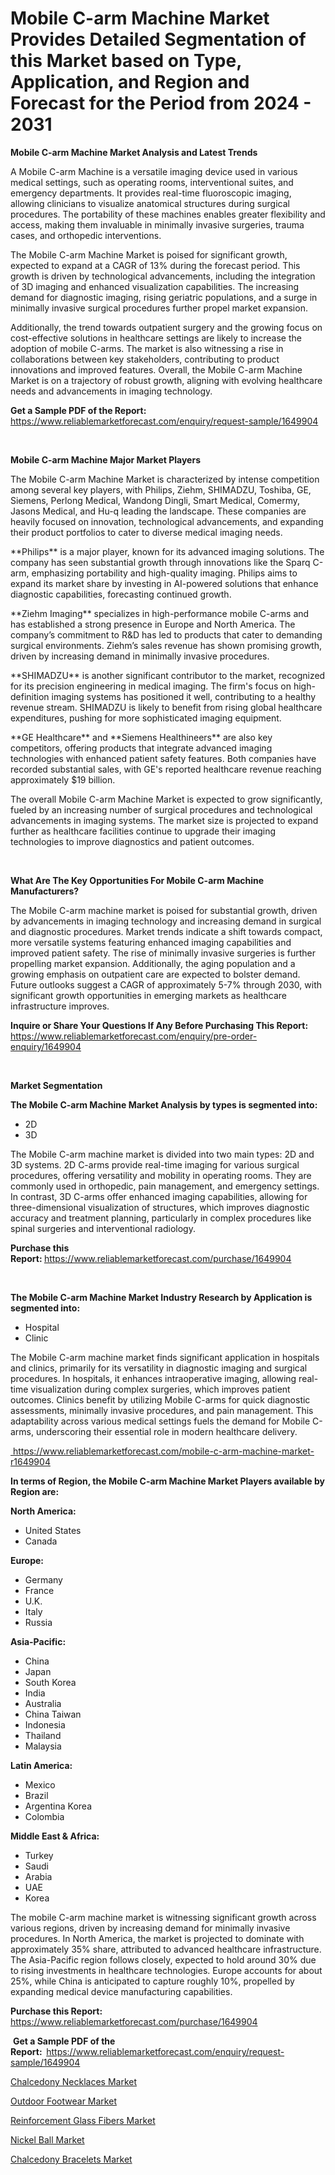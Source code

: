 <p><h1>Mobile C-arm Machine Market Provides Detailed Segmentation of this Market based on Type, Application, and Region and Forecast for the Period from 2024 - 2031</h1></p><p><strong>Mobile C-arm Machine Market Analysis and Latest Trends</strong></p>
<p><p>A Mobile C-arm Machine is a versatile imaging device used in various medical settings, such as operating rooms, interventional suites, and emergency departments. It provides real-time fluoroscopic imaging, allowing clinicians to visualize anatomical structures during surgical procedures. The portability of these machines enables greater flexibility and access, making them invaluable in minimally invasive surgeries, trauma cases, and orthopedic interventions.</p><p>The Mobile C-arm Machine Market is poised for significant growth, expected to expand at a CAGR of 13% during the forecast period. This growth is driven by technological advancements, including the integration of 3D imaging and enhanced visualization capabilities. The increasing demand for diagnostic imaging, rising geriatric populations, and a surge in minimally invasive surgical procedures further propel market expansion. </p><p>Additionally, the trend towards outpatient surgery and the growing focus on cost-effective solutions in healthcare settings are likely to increase the adoption of mobile C-arms. The market is also witnessing a rise in collaborations between key stakeholders, contributing to product innovations and improved features. Overall, the Mobile C-arm Machine Market is on a trajectory of robust growth, aligning with evolving healthcare needs and advancements in imaging technology.</p></p>
<p><strong>Get a Sample PDF of the Report:&nbsp;</strong> <a href="https://www.reliablemarketforecast.com/enquiry/request-sample/1649904?utm_campaign=1170&utm_medium=2&utm_source=Github&utm_content=ia&utm_term=25092024&utm_id=mobile-c-arm-machine">https://www.reliablemarketforecast.com/enquiry/request-sample/1649904</a></p>
<p>&nbsp;</p>
<p><strong>Mobile C-arm Machine Major Market Players</strong></p>
<p><p>The Mobile C-arm Machine Market is characterized by intense competition among several key players, with Philips, Ziehm, SHIMADZU, Toshiba, GE, Siemens, Perlong Medical, Wandong Dingli, Smart Medical, Comermy, Jasons Medical, and Hu-q leading the landscape. These companies are heavily focused on innovation, technological advancements, and expanding their product portfolios to cater to diverse medical imaging needs.</p><p>**Philips** is a major player, known for its advanced imaging solutions. The company has seen substantial growth through innovations like the Sparq C-arm, emphasizing portability and high-quality imaging. Philips aims to expand its market share by investing in AI-powered solutions that enhance diagnostic capabilities, forecasting continued growth.</p><p>**Ziehm Imaging** specializes in high-performance mobile C-arms and has established a strong presence in Europe and North America. The company’s commitment to R&D has led to products that cater to demanding surgical environments. Ziehm’s sales revenue has shown promising growth, driven by increasing demand in minimally invasive procedures.</p><p>**SHIMADZU** is another significant contributor to the market, recognized for its precision engineering in medical imaging. The firm's focus on high-definition imaging systems has positioned it well, contributing to a healthy revenue stream. SHIMADZU is likely to benefit from rising global healthcare expenditures, pushing for more sophisticated imaging equipment.</p><p>**GE Healthcare** and **Siemens Healthineers** are also key competitors, offering products that integrate advanced imaging technologies with enhanced patient safety features. Both companies have recorded substantial sales, with GE's reported healthcare revenue reaching approximately $19 billion.</p><p>The overall Mobile C-arm Machine Market is expected to grow significantly, fueled by an increasing number of surgical procedures and technological advancements in imaging systems. The market size is projected to expand further as healthcare facilities continue to upgrade their imaging technologies to improve diagnostics and patient outcomes.</p></p>
<p>&nbsp;</p>
<p><strong>What Are The Key Opportunities For Mobile C-arm Machine Manufacturers?</strong></p>
<p><p>The Mobile C-arm machine market is poised for substantial growth, driven by advancements in imaging technology and increasing demand in surgical and diagnostic procedures. Market trends indicate a shift towards compact, more versatile systems featuring enhanced imaging capabilities and improved patient safety. The rise of minimally invasive surgeries is further propelling market expansion. Additionally, the aging population and a growing emphasis on outpatient care are expected to bolster demand. Future outlooks suggest a CAGR of approximately 5-7% through 2030, with significant growth opportunities in emerging markets as healthcare infrastructure improves.</p></p>
<p><strong>Inquire or Share Your Questions If Any Before Purchasing This Report:</strong> <a href="https://www.reliablemarketforecast.com/enquiry/pre-order-enquiry/1649904?utm_campaign=1170&utm_medium=2&utm_source=Github&utm_content=ia&utm_term=25092024&utm_id=mobile-c-arm-machine">https://www.reliablemarketforecast.com/enquiry/pre-order-enquiry/1649904</a></p>
<p>&nbsp;</p>
<p><strong>Market Segmentation</strong></p>
<p><strong>The Mobile C-arm Machine Market Analysis by types is segmented into:</strong></p>
<p><ul><li>2D</li><li>3D</li></ul></p>
<p><p>The Mobile C-arm machine market is divided into two main types: 2D and 3D systems. 2D C-arms provide real-time imaging for various surgical procedures, offering versatility and mobility in operating rooms. They are commonly used in orthopedic, pain management, and emergency settings. In contrast, 3D C-arms offer enhanced imaging capabilities, allowing for three-dimensional visualization of structures, which improves diagnostic accuracy and treatment planning, particularly in complex procedures like spinal surgeries and interventional radiology.</p></p>
<p><strong>Purchase this Report:&nbsp;</strong><a href="https://www.reliablemarketforecast.com/purchase/1649904?utm_campaign=1170&utm_medium=2&utm_source=Github&utm_content=ia&utm_term=25092024&utm_id=mobile-c-arm-machine">https://www.reliablemarketforecast.com/purchase/1649904</a></p>
<p>&nbsp;</p>
<p><strong>The Mobile C-arm Machine Market Industry Research by Application is segmented into:</strong></p>
<p><ul><li>Hospital</li><li>Clinic</li></ul></p>
<p><p>The Mobile C-arm machine market finds significant application in hospitals and clinics, primarily for its versatility in diagnostic imaging and surgical procedures. In hospitals, it enhances intraoperative imaging, allowing real-time visualization during complex surgeries, which improves patient outcomes. Clinics benefit by utilizing Mobile C-arms for quick diagnostic assessments, minimally invasive procedures, and pain management. This adaptability across various medical settings fuels the demand for Mobile C-arms, underscoring their essential role in modern healthcare delivery.</p></p>
<p><a href="https://www.reliablemarketforecast.com/mobile-c-arm-machine-market-r1649904?utm_campaign=1170&utm_medium=2&utm_source=Github&utm_content=ia&utm_term=25092024&utm_id=mobile-c-arm-machine">&nbsp;https://www.reliablemarketforecast.com/mobile-c-arm-machine-market-r1649904</a></p>
<p><strong>In terms of Region, the Mobile C-arm Machine Market Players available by Region are:</strong></p>
<p>
    <p> <strong> North America: </strong>
        <ul>
            <li>United States</li>
            <li>Canada</li>
        </ul>
        </p> 
    <p> <strong> Europe: </strong>
        <ul>
            <li>Germany</li>
            <li>France</li>
            <li>U.K.</li>
            <li>Italy</li>
            <li>Russia</li>
        </ul>
        </p> 
    <p> <strong> Asia-Pacific: </strong>
        <ul>
            <li>China</li>
            <li>Japan</li>
            <li>South Korea</li>
            <li>India</li>
            <li>Australia</li>
            <li>China Taiwan</li>
            <li>Indonesia</li>
            <li>Thailand</li>
            <li>Malaysia</li>
        </ul>
        </p> 
    <p> <strong> Latin America: </strong>
        <ul>
            <li>Mexico</li>
            <li>Brazil</li>
            <li>Argentina Korea</li>
            <li>Colombia</li>
        </ul>
        </p> 
    <p> <strong> Middle East & Africa: </strong>
        <ul>
            <li>Turkey</li>
            <li>Saudi</li>
            <li>Arabia</li>
            <li>UAE</li>
            <li>Korea</li>
        </ul>
    </p>
    </p>
<p><p>The mobile C-arm machine market is witnessing significant growth across various regions, driven by increasing demand for minimally invasive procedures. In North America, the market is projected to dominate with approximately 35% share, attributed to advanced healthcare infrastructure. The Asia-Pacific region follows closely, expected to hold around 30% due to rising investments in healthcare technologies. Europe accounts for about 25%, while China is anticipated to capture roughly 10%, propelled by expanding medical device manufacturing capabilities.</p></p>
<p><strong>Purchase this Report: </strong><a href="https://www.reliablemarketforecast.com/purchase/1649904?utm_campaign=1170&utm_medium=2&utm_source=Github&utm_content=ia&utm_term=25092024&utm_id=mobile-c-arm-machine">https://www.reliablemarketforecast.com/purchase/1649904</a></p>
<p>&nbsp;<strong>Get a Sample PDF of the Report:&nbsp;&nbsp;</strong><a href="https://www.reliablemarketforecast.com/enquiry/request-sample/1649904?utm_campaign=1170&utm_medium=2&utm_source=Github&utm_content=ia&utm_term=25092024&utm_id=mobile-c-arm-machine">https://www.reliablemarketforecast.com/enquiry/request-sample/1649904</a></p>
<p><strong></strong></p>
<p><p><a href="https://issuu.com/reportprime-2/docs/chalcedony-necklaces-market-size-20_40a1332d7e9c34?utm_campaign=1170&utm_medium=2&utm_source=Github&utm_content=ia&utm_term=25092024&utm_id=mobile-c-arm-machine">Chalcedony Necklaces Market</a></p><p><a href="https://www.linkedin.com/pulse/insights-outdoor-footwear-market-share-competitive-landscape-ukzze?trackingId=gqOggR6wRimfgFemk6CzlA%3D%3D&utm_campaign=1170&utm_medium=2&utm_source=Github&utm_content=ia&utm_term=25092024&utm_id=mobile-c-arm-machine">Outdoor Footwear Market</a></p><p><a href="https://github.com/sofayahoo2023/Market-Research-Report-List-6/blob/main/reinforcement-glass-fibers-market.md?utm_campaign=1170&utm_medium=2&utm_source=Github&utm_content=ia&utm_term=25092024&utm_id=mobile-c-arm-machine">Reinforcement Glass Fibers Market</a></p><p><a href="https://www.linkedin.com/pulse/nickel-ball-market-size-segmentation-trends-growth-analysis-scjlc?trackingId=kjuyoo1rRseIaII62fKQdw%3D%3D&utm_campaign=1170&utm_medium=2&utm_source=Github&utm_content=ia&utm_term=25092024&utm_id=mobile-c-arm-machine">Nickel Ball Market</a></p><p><a href="https://issuu.com/reportprime-2/docs/chalcedony-bracelets-market-size-20_0b20173a4b3246?utm_campaign=1170&utm_medium=2&utm_source=Github&utm_content=ia&utm_term=25092024&utm_id=mobile-c-arm-machine">Chalcedony Bracelets Market</a></p></p>